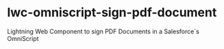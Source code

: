 # lwc-omniscript-sign-pdf-document
Lightning Web Component to sign PDF Documents in a Salesforce´s OmniScript
